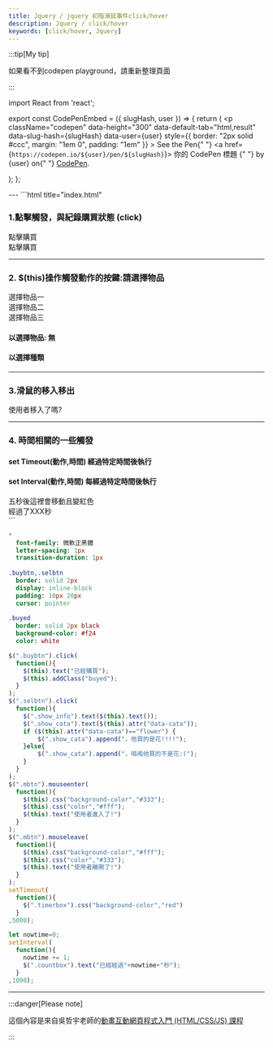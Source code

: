 ```yaml
---
title: Jquery / jquery 初階滑鼠事件click/hover
description: Jquery / click/hover
keywords: [click/hover, Jquery]
---
```

:::tip[My tip]

如果看不到codepen playground，請重新整理頁面

:::

import React from 'react';

export const CodePenEmbed = ({ slugHash, user }) => {
  return (
    <p
      className="codepen"
      data-height="300"
      data-default-tab="html,result"
      data-slug-hash={slugHash}
      data-user={user}
      style={{ border: "2px solid #ccc", margin: "1em 0", padding: "1em" }}
    >
      <span>
        See the Pen{" "}
        <a href={`https://codepen.io/${user}/pen/${slugHash}`}>
          你的 CodePen 標題
        </a>{" "}
        by {user} on{" "}
        <a href="https://codepen.io/">CodePen</a>.
      </span>
      <script async src="https://cpwebassets.codepen.io/assets/embed/ei.js"></script>
    </p>
  );
};

<CodePenEmbed slugHash="QWOabmG" user="Retsnom" />
---
```html title="index.html"
<h3>1.點擊觸發，與紀錄購買狀態 (click)</h3>
<div class="buybtn">點擊購買</div>
<div class="buybtn">點擊購買</div>
<hr/>
<h3>2. $(this)操作觸發動作的按鍵:請選擇物品</h3>
<div class="selbtn" data-cata="tree">選擇物品一</div>
<div class="selbtn" data-cata="flower">選擇物品二</div>
<div class="selbtn" data-cata="sea">選擇物品三</div>
<h4 class="show_info">以選擇物品: 無</h4>
<h4 class="show_cata">以選擇種類</h4>
<hr/>
<h3>3.滑鼠的移入移出</h3>
<div class="buybtn mbtn">使用者移入了嗎?</div>
<hr/>
<h3>4. 時間相關的一些觸發</h3>
<h4>set Timeout(動作,時間) 經過特定時間後執行</h4>
<h4>set Interval(動作,時間) 每經過特定時間後執行</h4>
<div class="selbtn timerbox">五秒後這裡會移動且變紅色</div>
<div class="countbox">經過了XXX秒</div>
```

```sass title="style.sass"
*
  font-family: 微軟正黑體
  letter-spacing: 1px
  transition-duration: 1px
  
.buybtn,.selbtn
  border: solid 2px
  display: inline-block
  padding: 10px 20px
  cursor: pointer
  
.buyed
  border: solid 2px black
  background-color: #f24
  color: white
```
```js title="script.js"
$(".buybtn").click(
  function(){
    $(this).text("已經購買");
    $(this).addClass("buyed");
  }
);
$(".selbtn").click(
  function(){
    $(".show_info").text($(this).text());
    $(".show_cata").text($(this).attr("data-cata"));
    if ($(this).attr("data-cata")=="flower") {
        $(".show_cata").append("，他買的是花!!!!");
    }else{
        $(".show_cata").append("，嗚嗚他買的不是花:(");
    }
  }
);
$(".mbtn").mouseenter(
  function(){
    $(this).css("background-color","#333");
    $(this).css("color","#fff");
    $(this).text("使用者進入了!")
  }
);
$(".mbtn").mouseleave(
  function(){
    $(this).css("background-color","#fff");
    $(this).css("color","#333");
    $(this).text("使用者離開了!")
  }
);
setTimeout(
  function(){
    $(".timerbox").css("background-color","red")
  }           
,5000);

let nowtime=0;
setInterval(
  function(){
    nowtime += 1;
    $(".countbox").text("已經經過"+nowtime+"秒");
  }
,1000);

```
---

:::danger[Please note]

這個內容是來自吳哲宇老師的[動畫互動網頁程式入門 (HTML/CSS/JS) 課程](https://hahow.in/courses/56189df9df7b3d0b005c6639)


:::